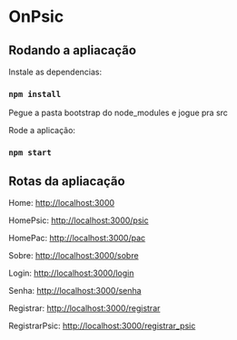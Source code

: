 # OnPsic

## Rodando a apliacação

Instale as dependencias:
### `npm install`

Pegue a pasta bootstrap do node_modules e jogue pra src

Rode a aplicação:

### `npm start`
## Rotas da apliacação

Home: [http://localhost:3000](http://localhost:3000)

HomePsic: [http://localhost:3000/psic](http://localhost:3000/psic)

HomePac: [http://localhost:3000/pac](http://localhost:3000/pac)

Sobre: [http://localhost:3000/sobre](http://localhost:3000/sobre)

Login: [http://localhost:3000/login](http://localhost:3000/login)

Senha: [http://localhost:3000/senha](http://localhost:3000/senha)

Registrar: [http://localhost:3000/registrar](http://localhost:3000/registrar)

RegistrarPsic: [http://localhost:3000/registrar_psic](http://localhost:3000/registrar_psic)
